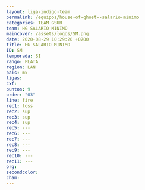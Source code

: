 ```yaml
---
layout: liga-indigo-team
permalink: /equipos/house-of-ghost--salario-minimo
categories: TEAM GSUR
team: HG SALARIO MINIMO
maincover: /assets/logos/SM.png
date: 2020-08-29 10:29:20 +0700
title: HG SALARIO MINIMO
ID: SM
temporada: SI
rango: PLATA
region: LAN
pais: mx
ligas: 
cxf: 
puntos: 9
order: "03"
line: fire
rec1: loss
rec2: sup
rec3: sup
rec4: sup
rec5: ---
rec6: ---
rec7: ---
rec8: ---
rec9: ---
rec10: ---
rec11: ---
org: 
secondcolor: 
cham:
---
```

